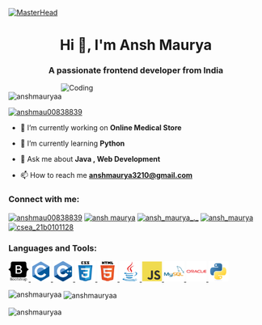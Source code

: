 [![MasterHead](https://1.bp.blogspot.com/-7A4WynwLsMw/XbBpCXG8fHI/AAAAAAAAMt4/uOa1bpLskYgrwGbllhSu2SDj_Mig8SXJQCLcBGAsYHQ/s1600/2000_600px.gif)](https://anshmauryaa.io)
<h1 align="center">Hi 👋, I'm Ansh Maurya</h1>
<h3 align="center">A passionate frontend developer from India</h3>
<img align="right" alt="Coding" width="400" src="https://www.chawtechsolutions.com/wp-content/uploads/2019/03/developer.gif">

<p align="left"> <img src="https://komarev.com/ghpvc/?username=anshmauryaa&label=Profile%20views&color=0e75b6&style=flat" alt="anshmauryaa" /> </p>

<p align="left"> <a href="https://twitter.com/anshmau00838839" target="blank"><img src="https://img.shields.io/twitter/follow/anshmau00838839?logo=twitter&style=for-the-badge" alt="anshmau00838839" /></a> </p>

- 🔭 I’m currently working on **Online Medical Store**

- 🌱 I’m currently learning **Python**

- 💬 Ask me about **Java , Web Development**

- 📫 How to reach me **anshmaurya3210@gmail.com**

<h3 align="left">Connect with me:</h3>
<p align="left">
<a href="https://twitter.com/anshmau00838839" target="blank"><img align="center" src="https://raw.githubusercontent.com/rahuldkjain/github-profile-readme-generator/master/src/images/icons/Social/twitter.svg" alt="anshmau00838839" height="30" width="40" /></a>
<a href="https://linkedin.com/in/ansh maurya" target="blank"><img align="center" src="https://raw.githubusercontent.com/rahuldkjain/github-profile-readme-generator/master/src/images/icons/Social/linked-in-alt.svg" alt="ansh maurya" height="30" width="40" /></a>
<a href="https://instagram.com/ansh_maurya_._" target="blank"><img align="center" src="https://raw.githubusercontent.com/rahuldkjain/github-profile-readme-generator/master/src/images/icons/Social/instagram.svg" alt="ansh_maurya_._" height="30" width="40" /></a>
<a href="https://www.codechef.com/users/ansh_maurya" target="blank"><img align="center" src="https://cdn.jsdelivr.net/npm/simple-icons@3.1.0/icons/codechef.svg" alt="ansh_maurya" height="30" width="40" /></a>
<a href="https://www.hackerrank.com/csea_21b0101128" target="blank"><img align="center" src="https://raw.githubusercontent.com/rahuldkjain/github-profile-readme-generator/master/src/images/icons/Social/hackerrank.svg" alt="csea_21b0101128" height="30" width="40" /></a>
</p>

<h3 align="left">Languages and Tools:</h3>
<p align="left"> <a href="https://getbootstrap.com" target="_blank" rel="noreferrer"> <img src="https://raw.githubusercontent.com/devicons/devicon/master/icons/bootstrap/bootstrap-plain-wordmark.svg" alt="bootstrap" width="40" height="40"/> </a> <a href="https://www.cprogramming.com/" target="_blank" rel="noreferrer"> <img src="https://raw.githubusercontent.com/devicons/devicon/master/icons/c/c-original.svg" alt="c" width="40" height="40"/> </a> <a href="https://www.w3schools.com/cpp/" target="_blank" rel="noreferrer"> <img src="https://raw.githubusercontent.com/devicons/devicon/master/icons/cplusplus/cplusplus-original.svg" alt="cplusplus" width="40" height="40"/> </a> <a href="https://www.w3schools.com/css/" target="_blank" rel="noreferrer"> <img src="https://raw.githubusercontent.com/devicons/devicon/master/icons/css3/css3-original-wordmark.svg" alt="css3" width="40" height="40"/> </a> <a href="https://www.w3.org/html/" target="_blank" rel="noreferrer"> <img src="https://raw.githubusercontent.com/devicons/devicon/master/icons/html5/html5-original-wordmark.svg" alt="html5" width="40" height="40"/> </a> <a href="https://www.java.com" target="_blank" rel="noreferrer"> <img src="https://raw.githubusercontent.com/devicons/devicon/master/icons/java/java-original.svg" alt="java" width="40" height="40"/> </a> <a href="https://developer.mozilla.org/en-US/docs/Web/JavaScript" target="_blank" rel="noreferrer"> <img src="https://raw.githubusercontent.com/devicons/devicon/master/icons/javascript/javascript-original.svg" alt="javascript" width="40" height="40"/> </a> <a href="https://www.mysql.com/" target="_blank" rel="noreferrer"> <img src="https://raw.githubusercontent.com/devicons/devicon/master/icons/mysql/mysql-original-wordmark.svg" alt="mysql" width="40" height="40"/> </a> <a href="https://www.oracle.com/" target="_blank" rel="noreferrer"> <img src="https://raw.githubusercontent.com/devicons/devicon/master/icons/oracle/oracle-original.svg" alt="oracle" width="40" height="40"/> </a> <a href="https://www.python.org" target="_blank" rel="noreferrer"> <img src="https://raw.githubusercontent.com/devicons/devicon/master/icons/python/python-original.svg" alt="python" width="40" height="40"/> </a> </p>

<p><img align="left" src="https://github-readme-stats.vercel.app/api/top-langs?username=anshmauryaa&show_icons=true&locale=en&layout=compact" alt="anshmauryaa" /></p>

<p>&nbsp;<img align="center" src="https://github-readme-stats.vercel.app/api?username=anshmauryaa&show_icons=true&locale=en" alt="anshmauryaa" /></p>

<p><img align="center" src="https://github-readme-streak-stats.herokuapp.com/?user=anshmauryaa&" alt="anshmauryaa" /></p>
